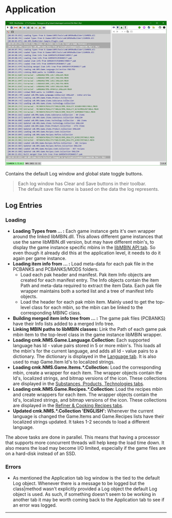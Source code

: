 # Application
![](Application.png)

Contains the default Log window and global state toggle buttons.

>Each log window has Clear and Save buttons in their toolbar.</br>
>The default save file name is based on the data the log represents.

## Log Entries

### Loading
- **Loading Types from ... :**
  Each game instance gets it's own wrapper around the linked libMBIN.dll.
  This allows different game instances that use the same libMBIN.dll version, but may have different mbin's,
  to display the game instance specific mbins in the [libMBIN API tab](../MBINC/Readme.md).
  So even though it already did this at the application level, it needs to do it again per game instance.
- **Loading item info from ... :**
  Load meta-data for each pak file in the PCBANKS and PCBANKS/MODS folders.
  - Load each pak header and manifest.
    Pak item Info objects are created for each manifest entry.
    The Info objects contain the item Path and meta-data required to extract the item Data.
    Each pak file wrapper maintains both a sorted list and a tree of manifest Info objects.
  - Load the header for each pak mbin item.  Mainly used to get the top-level class for each mbin, so the mbin can be linked to the corresponding MBINC class.
- **Building merged item info tree from ... :**
  The game pak files (PCBANKS) have their Info lists added to a merged Info tree.
- **Linking MBIN paths to libMBIN classes:**
  Link the Path of each game pak mbin item to the top-level class in the game instance libMBIN wrapper.
- **Loading cmk.NMS.Game.Language.Collection:**
  Each supported language has Id - value pairs stored in 5 or more mbin's.
  This loads all the mbin's for the current language, and adds all Id - value pairs to a dictionary.
  The dictionary is displayed in the [Language tab](../Language/Readme.md).
  It is also used to map Game.Item Id's to localized strings.
- **Loading cmk.NMS.Game.Items.\*.Collection:**
  Load the corresponding mbin, create a wrapper for each item.
  The wrapper objects contain the Id's, localized strings, and bitmap versions of the icon.
  These collections are displayed in the [Substances, Products, Technologies tabs](../Items/Readme.md).
- **Loading cmk.NMS.Game.Recipes.\*.Collection:**
  Load the recipes mbin and create wrappers for each item.
  The wrapper objects contain the Id's, localized strings, and bitmap versions of the icon.
  These collections are displayed in the [Refiner & Cooking Recipes tabs](../Recipes/Readme.md).
- **Updated cmk.NMS.\*.Collection 'ENGLISH':**
  Whenever the current language is changed the Game.Items and Game.Recipes lists have their localized strings updated.
  It takes 1-2 seconds to load a different language.

The above tasks are done in parallel.
This means that having a processor that supports more concurrent threads will help keep the load time down.
It also means the load may become I/O limited, especially if the game files are on a hard-disk instead of an SSD.

### Errors
- As mentioned the Application tab log window is the tied to the default Log object.
  Whenever there is a message to be logged but the class|method wasn't explicitly provided a Log object the default Log object is used.
  As such, if something doesn't seem to be working in another tab it may be worth coming back to the Application tab to see if an error was logged.

---
